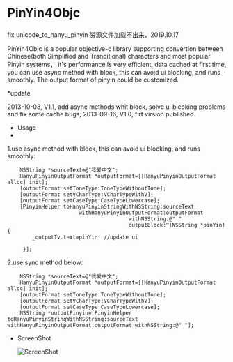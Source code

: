 PinYin4Objc
===========

###
fix unicode_to_hanyu_pinyin 资源文件加载不出来，2019.10.17

PinYin4Objc is a popular objective-c library supporting convertion between Chinese(both Simplified and Tranditional) characters and most popular Pinyin systems， it's performance is very efficient, data cached at first time, you can use async method with block, this can avoid ui blocking, and runs smoothly. The output format of pinyin could be customized. 

*update 

2013-10-08, V1.1, add async methods whit block, solve ui blcoking problems and fix some cache bugs;
2013-09-16, V1.0, firt virsion published.
  
* Usage
*  
 1.use async method with block, this can avoid ui blocking, and runs smoothly:
 
		NSString *sourceText=@"我爱中文";
    	HanyuPinyinOutputFormat *outputFormat=[[HanyuPinyinOutputFormat alloc] init];
    	[outputFormat setToneType:ToneTypeWithoutTone];
    	[outputFormat setVCharType:VCharTypeWithV];
    	[outputFormat setCaseType:CaseTypeLowercase];    
  		[PinyinHelper toHanyuPinyinStringWithNSString:sourceText 
  						   withHanyuPinyinOutputFormat:outputFormat 
  										   withNSString:@" " 
  										   outputBlock:^(NSString *pinYin) {
      		_outputTv.text=pinYin; //update ui

 		 }];
 		 
 2.use sync  method below:
 
		NSString *sourceText=@"我爱中文";
    	HanyuPinyinOutputFormat *outputFormat=[[HanyuPinyinOutputFormat alloc] init];
    	[outputFormat setToneType:ToneTypeWithoutTone];
    	[outputFormat setVCharType:VCharTypeWithV];
    	[outputFormat setCaseType:CaseTypeLowercase];
    	NSString *outputPinyin=[PinyinHelper toHanyuPinyinStringWithNSString:sourceText withHanyuPinyinOutputFormat:outputFormat withNSString:@" "];
    	
    	
    	
* ScreenShot

   ![ScreenShot](ScreenShot.PNG)
